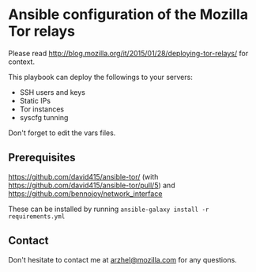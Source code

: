 # Ansible configuration of the Mozilla Tor relays

Please read http://blog.mozilla.org/it/2015/01/28/deploying-tor-relays/ for context.

This playbook can deploy the followings to your servers:
- SSH users and keys
- Static IPs
- Tor instances
- syscfg tunning

Don't forget to edit the vars files.

## Prerequisites
https://github.com/david415/ansible-tor/ (with https://github.com/david415/ansible-tor/pull/5)
and
https://github.com/bennojoy/network_interface

These can be installed by running `ansible-galaxy install -r requirements.yml`

## Contact
Don't hesitate to contact me at arzhel@mozilla.com for any questions.
